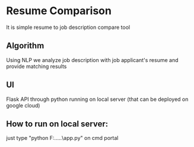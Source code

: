# Resume Comparison
It is simple resume to job description compare tool

## Algorithm
Using NLP we analyze job description with job applicant's resume and provide matching results 

## UI

Flask API through python running on local server (that can be deployed on google cloud)

## How to run on local server:

just type "python F:\.....\app.py" on cmd portal

